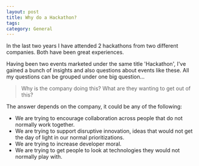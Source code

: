 ```yaml
---
layout: post
title: Why do a Hackathon?
tags: 
category: General
---
```

In the last two years I have attended 2 hackathons from two different companies. Both have been great experiences. 

Having been two events marketed under the same title 'Hackathon', I've gained a bunch of insights and also questions about events like these. All my questions can be grouped under one big question...  

> Why is the company doing this? What are they wanting to get out of this?

The answer depends on the company, it could be any of the following:  

- We are trying to encourage collaboration across people that do not normally work together.  
- We are trying to support disruptive innovation, ideas that would not get the day of light in our normal prioritizations.  
- We are trying to increase developer moral.  
- We are trying to get people to look at technologies they would not normally play with.  
